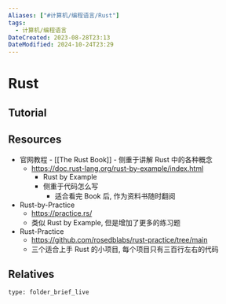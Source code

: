 ```yaml
---
Aliases: ["#计算机/编程语言/Rust"]
tags:
  - 计算机/编程语言
DateCreated: 2023-08-28T23:13
DateModified: 2024-10-24T23:29
---
```

# Rust

## Tutorial

## Resources

- 官网教程
		- [[The Rust Book]]
		- 侧重于讲解 Rust 中的各种概念
	- https://doc.rust-lang.org/rust-by-example/index.html
		- Rust by Example
		- 侧重于代码怎么写
			- 适合看完 Book 后, 作为资料书随时翻阅
- Rust-by-Practice
	- https://practice.rs/
	- 类似 Rust by Example, 但是增加了更多的练习题
- Rust-Practice
	- https://github.com/rosedblabs/rust-practice/tree/main
	- 三个适合上手 Rust 的小项目, 每个项目只有三百行左右的代码

## Relatives

```ccard
type: folder_brief_live
```
